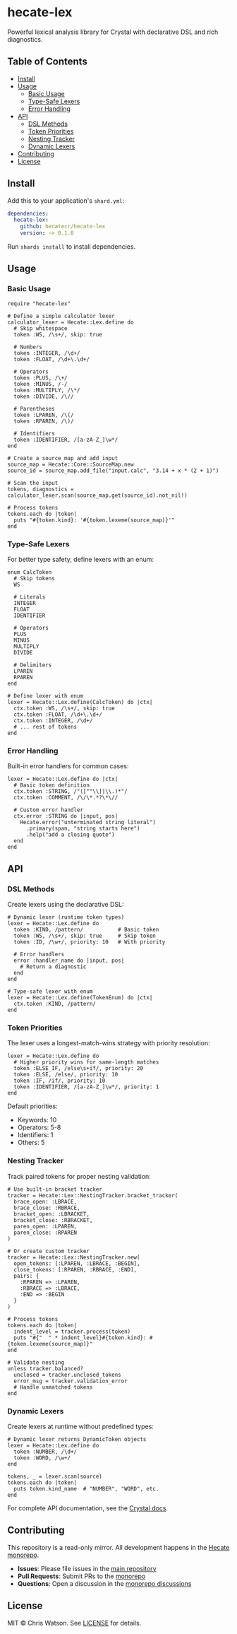# hecate-lex

Powerful lexical analysis library for Crystal with declarative DSL and rich diagnostics.

## Table of Contents

- [Install](#install)
- [Usage](#usage)
  - [Basic Usage](#basic-usage)
  - [Type-Safe Lexers](#type-safe-lexers)
  - [Error Handling](#error-handling)
- [API](#api)
  - [DSL Methods](#dsl-methods)
  - [Token Priorities](#token-priorities)
  - [Nesting Tracker](#nesting-tracker)
  - [Dynamic Lexers](#dynamic-lexers)
- [Contributing](#contributing)
- [License](#license)

## Install

Add this to your application's `shard.yml`:

```yaml
dependencies:
  hecate-lex:
    github: hecatecr/hecate-lex
    version: ~> 0.1.0
```

Run `shards install` to install dependencies.

## Usage

### Basic Usage

```crystal
require "hecate-lex"

# Define a simple calculator lexer
calculator_lexer = Hecate::Lex.define do
  # Skip whitespace
  token :WS, /\s+/, skip: true
  
  # Numbers
  token :INTEGER, /\d+/
  token :FLOAT, /\d+\.\d+/
  
  # Operators
  token :PLUS, /\+/
  token :MINUS, /-/
  token :MULTIPLY, /\*/
  token :DIVIDE, /\//
  
  # Parentheses
  token :LPAREN, /\(/
  token :RPAREN, /\)/
  
  # Identifiers
  token :IDENTIFIER, /[a-zA-Z_]\w*/
end

# Create a source map and add input
source_map = Hecate::Core::SourceMap.new
source_id = source_map.add_file("input.calc", "3.14 + x * (2 + 1)")

# Scan the input
tokens, diagnostics = calculator_lexer.scan(source_map.get(source_id).not_nil!)

# Process tokens
tokens.each do |token|
  puts "#{token.kind}: '#{token.lexeme(source_map)}'"
end
```

### Type-Safe Lexers

For better type safety, define lexers with an enum:

```crystal
enum CalcToken
  # Skip tokens
  WS
  
  # Literals
  INTEGER
  FLOAT
  IDENTIFIER
  
  # Operators
  PLUS
  MINUS
  MULTIPLY
  DIVIDE
  
  # Delimiters
  LPAREN
  RPAREN
end

# Define lexer with enum
lexer = Hecate::Lex.define(CalcToken) do |ctx|
  ctx.token :WS, /\s+/, skip: true
  ctx.token :FLOAT, /\d+\.\d+/
  ctx.token :INTEGER, /\d+/
  # ... rest of tokens
end
```

### Error Handling

Built-in error handlers for common cases:

```crystal
lexer = Hecate::Lex.define do |ctx|
  # Basic token definition
  ctx.token :STRING, /"([^"\\]|\\.)*"/
  ctx.token :COMMENT, /\/\*.*?\*\//
    
  # Custom error handler
  ctx.error :STRING do |input, pos|
    Hecate.error("unterminated string literal")
      .primary(span, "string starts here")
      .help("add a closing quote")
  end
end
```

## API

### DSL Methods

Create lexers using the declarative DSL:

```crystal
# Dynamic lexer (runtime token types)
lexer = Hecate::Lex.define do
  token :KIND, /pattern/           # Basic token
  token :WS, /\s+/, skip: true     # Skip token
  token :ID, /\w+/, priority: 10   # With priority
  
  # Error handlers
  error :handler_name do |input, pos|
    # Return a diagnostic
  end
end

# Type-safe lexer with enum
lexer = Hecate::Lex.define(TokenEnum) do |ctx|
  ctx.token :KIND, /pattern/
end
```

### Token Priorities

The lexer uses a longest-match-wins strategy with priority resolution:

```crystal
lexer = Hecate::Lex.define do
  # Higher priority wins for same-length matches
  token :ELSE_IF, /else\s+if/, priority: 20
  token :ELSE, /else/, priority: 10
  token :IF, /if/, priority: 10
  token :IDENTIFIER, /[a-zA-Z_]\w*/, priority: 1
end
```

Default priorities:
- Keywords: 10
- Operators: 5-8
- Identifiers: 1
- Others: 5

### Nesting Tracker

Track paired tokens for proper nesting validation:

```crystal
# Use built-in bracket tracker
tracker = Hecate::Lex::NestingTracker.bracket_tracker(
  brace_open: :LBRACE,
  brace_close: :RBRACE,
  bracket_open: :LBRACKET,
  bracket_close: :RBRACKET,
  paren_open: :LPAREN,
  paren_close: :RPAREN
)

# Or create custom tracker
tracker = Hecate::Lex::NestingTracker.new(
  open_tokens: [:LPAREN, :LBRACE, :BEGIN],
  close_tokens: [:RPAREN, :RBRACE, :END],
  pairs: {
    :RPAREN => :LPAREN,
    :RBRACE => :LBRACE,
    :END => :BEGIN
  }
)

# Process tokens
tokens.each do |token|
  indent_level = tracker.process(token)
  puts "#{"  " * indent_level}#{token.kind}: #{token.lexeme(source_map)}"
end

# Validate nesting
unless tracker.balanced?
  unclosed = tracker.unclosed_tokens
  error_msg = tracker.validation_error
  # Handle unmatched tokens
end
```

### Dynamic Lexers

Create lexers at runtime without predefined types:

```crystal
# Dynamic lexer returns DynamicToken objects
lexer = Hecate::Lex.define do
  token :NUMBER, /\d+/
  token :WORD, /\w+/
end

tokens, _ = lexer.scan(source)
tokens.each do |token|
  puts token.kind_name  # "NUMBER", "WORD", etc.
end
```

For complete API documentation, see the [Crystal docs](https://hecatecr.github.io/hecate-lex).

## Contributing

This repository is a read-only mirror. All development happens in the [Hecate monorepo](https://github.com/hecatecr/hecate).

- **Issues**: Please file issues in the [main repository](https://github.com/hecatecr/hecate/issues)
- **Pull Requests**: Submit PRs to the [monorepo](https://github.com/hecatecr/hecate)
- **Questions**: Open a discussion in the [monorepo discussions](https://github.com/hecatecr/hecate/discussions)

## License

MIT © Chris Watson. See [LICENSE](LICENSE) for details.